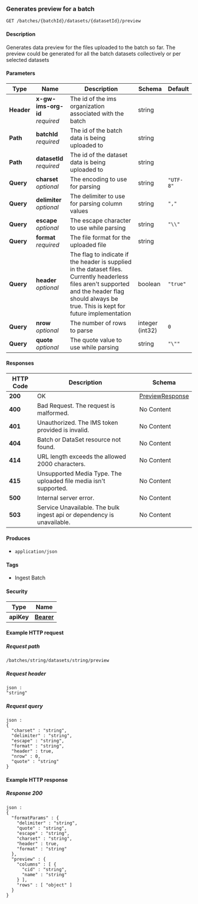 
<a name="getpreview"></a>
### Generates preview for a batch
```
GET /batches/{batchId}/datasets/{datasetId}/preview
```


#### Description
Generates data preview for the files uploaded to the batch so far. The preview could be generated for all the batch datasets collectively or per selected datasets


#### Parameters

|Type|Name|Description|Schema|Default|
|---|---|---|---|---|
|**Header**|**x-gw-ims-org-id**  <br>*required*|The id of the ims organization associated with the batch|string||
|**Path**|**batchId**  <br>*required*|The id of the batch data is being uploaded to|string||
|**Path**|**datasetId**  <br>*required*|The id of the dataset data is being uploaded to|string||
|**Query**|**charset**  <br>*optional*|The encoding to use for parsing|string|`"UTF-8"`|
|**Query**|**delimiter**  <br>*optional*|The delimiter to use for parsing column values|string|`","`|
|**Query**|**escape**  <br>*optional*|The escape character to use while parsing|string|`"\\"`|
|**Query**|**format**  <br>*required*|The file format for the uploaded file|string||
|**Query**|**header**  <br>*optional*|The flag to indicate if the header is supplied in the dataset files. Currently headerless files aren't supported and the header flag should always be true. This is kept for future implementation|boolean|`"true"`|
|**Query**|**nrow**  <br>*optional*|The number of rows to parse|integer (int32)|`0`|
|**Query**|**quote**  <br>*optional*|The quote value to use while parsing|string|`"\""`|


#### Responses

|HTTP Code|Description|Schema|
|---|---|---|
|**200**|OK|[PreviewResponse](../definitions/PreviewResponse.md#previewresponse)|
|**400**|Bad Request. The request is malformed.|No Content|
|**401**|Unauthorized. The IMS token provided is invalid.|No Content|
|**404**|Batch or DataSet resource not found.|No Content|
|**414**|URL length exceeds the allowed 2000 characters.|No Content|
|**415**|Unsupported Media Type. The uploaded file media isn't supported.|No Content|
|**500**|Internal server error.|No Content|
|**503**|Service Unavailable. The bulk ingest api or dependency is unavailable.|No Content|


#### Produces

* `application/json`


#### Tags

* Ingest Batch


#### Security

|Type|Name|
|---|---|
|**apiKey**|**[Bearer](security.md#bearer)**|


#### Example HTTP request

##### Request path
```
/batches/string/datasets/string/preview
```


##### Request header
```
json :
"string"
```


##### Request query
```
json :
{
  "charset" : "string",
  "delimiter" : "string",
  "escape" : "string",
  "format" : "string",
  "header" : true,
  "nrow" : 0,
  "quote" : "string"
}
```


#### Example HTTP response

##### Response 200
```
json :
{
  "formatParams" : {
    "delimiter" : "string",
    "quote" : "string",
    "escape" : "string",
    "charset" : "string",
    "header" : true,
    "format" : "string"
  },
  "preview" : {
    "columns" : [ {
      "cid" : "string",
      "name" : "string"
    } ],
    "rows" : [ "object" ]
  }
}
```



